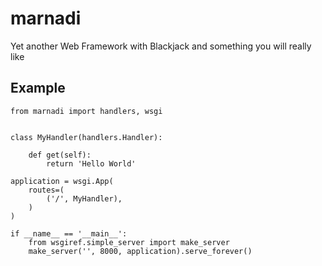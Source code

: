 marnadi
=======

Yet another Web Framework with Blackjack and something you will really like

Example
-------
    from marnadi import handlers, wsgi


    class MyHandler(handlers.Handler):

        def get(self):
            return 'Hello World'

    application = wsgi.App(
        routes=(
            ('/', MyHandler),
        )
    )

    if __name__ == '__main__':
        from wsgiref.simple_server import make_server
        make_server('', 8000, application).serve_forever()